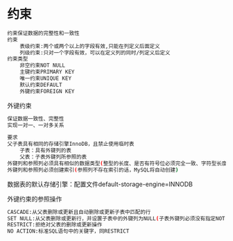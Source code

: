 # 约束

```bash
约束保证数据的完整性和一致性
约束
    表级约束:两个或两个以上的字段有效,只能在列定义后面定义
    列级约束:只对一个字段有效，可以在定义列的同时/列定义后定义
约束类型
    非空约束NOT NULL
    主键约束PRIMARY KEY
    唯一约束UNIQUE KEY
    默认约束DEFAULT
    外键约束FOREIGN KEY
```

外键约束

```bash
保证数据一致性、完整性
实现一对一、一对多关系

要求
父子表具有相同的存储引擎InnoDB，且禁止使用临时表
    子表：具有外键列的表
    父表：子表外键列所参照的表
外键列和参照列必须具有相似的数据类型(整型的长度、是否有符号位必须完全一致、字符型长度可以不同)
外键列和参照列必须创建索引(参照列不存在索引的话，MySQL将自动创建)
```

数据表的默认存储引擎：配置文件default-storage-engine=INNODB

外键约束的参照操作

```bash
CASCADE:从父表删除或更新且自动删除或更新子表中匹配的行
SET NULL:从父表删除或更新行，并设置子表中的外键列为NULL(子表外键列必须没有指定NOT NULL)
RESTRICT:拒绝对父表的删除或更新操作
NO ACTION:标准SQL语句中的关键字，同RESTRICT